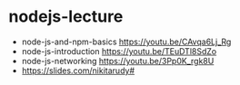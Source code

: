 # nodejs-lecture
- node-js-and-npm-basics https://youtu.be/CAvqa6Lj_Rg
- node-js-introduction https://youtu.be/TEuDTl8SdZo
- node-js-networking https://youtu.be/3Pp0K_rgk8U
- https://slides.com/nikitarudy#
